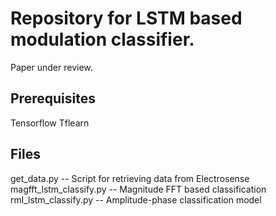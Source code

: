 # Repository for LSTM based modulation classifier.
Paper under review.

## Prerequisites
Tensorflow
Tflearn


## Files

get_data.py             -- Script for retrieving data from Electrosense
magfft_lstm_classify.py -- Magnitude FFT based classification
rml_lstm_classify.py    -- Amplitude-phase classification model
